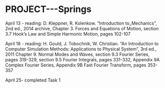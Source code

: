 # PROJECT---Springs


April 13 - reading: D. Kleppner, R. Kolenkow. “Introduction to_Mechanics”, 2nd ed., 2014
archive, Chapter 3. Forces and Equations of Motion, section 3.7 Hook’s Law and Simple
Harmonic Motion, pages 102-107

April 18 - reading: H. Gould, J. Tobochnik, W. Christian. “An Introduction to Computer
Simulation Methods: Applications to Physical System”, 3rd ed., 2011 Chapter 9. Normal Modes and Waves, section 9.3 Fourier Series,
pages 319-329, section 9.5 Fourier Integrals, pages 331-332, Appendix 9A Complex Fourier
Series, Appendix 9B Fast Fourier Transform, pages 353-357

April 25- completed Task 1



